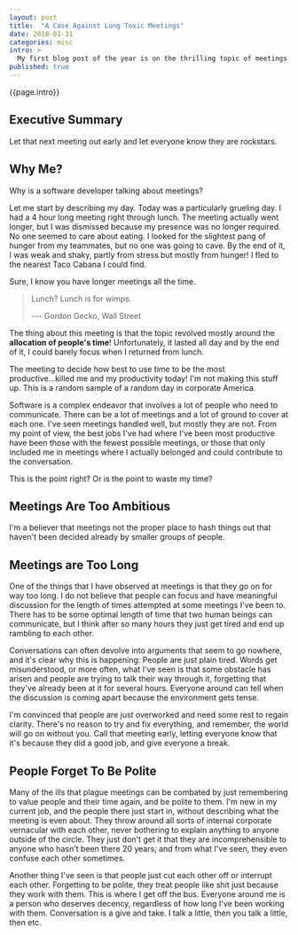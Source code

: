 ```yaml
---
layout: post
title:  "A Case Against Long Toxic Meetings"
date: 2018-01-31
categories: misc
intro: >
  My first blog post of the year is on the thrilling topic of meetings. This has been a long time coming. At most of the places I've worked, I have observed time and time again, people's time used and abused through meetings that ramble on and on and seem to go nowhere. I would like to make a case against these meetings and discuss *why* they go wrong. Maybe through these observations, better ways of interacting with people can be discovered.
published: true
---
```

{{page.intro}}

## Executive Summary

Let that next meeting out early and let everyone know they are rockstars.

## Why Me?

Why is a software developer talking about meetings?

Let me start by describing my day. Today was a particularly grueling day. I had a 4 hour long meeting right through lunch. The meeting actually went longer, but I was dismissed because my presence was no longer required. No one seemed to care about eating. I looked for the slightest pang of hunger from my teammates, but no one was going to cave. By the end of it, I was weak and shaky, partly from stress but mostly from hunger! I fled to the nearest Taco Cabana I could find.

Sure, I know you have longer meetings all the time.

> Lunch? Lunch is for wimps.
>
> --- Gordon Gecko, Wall Street

The thing about this meeting is that the topic revolved mostly around the **allocation of people's time**! Unfortunately, it lasted all day and by the end of it, I could barely focus when I returned from lunch.

The meeting to decide how best to use time to be the most productive...killed me and my productivity today! I'm not making this stuff up. This is a random sample of a random day in corporate America.

Software is a complex endeavor that involves a lot of people who need to communicate. There can be a lot of meetings and a lot of ground to cover at each one. I've seen meetings handled well, but mostly they are not. From my point of view, the best jobs I've had where I've been most productive have been those with the fewest possible meetings, or those that only included me in meetings where I actually belonged and could contribute to the conversation.

This is the point right? Or is the point to waste my time?

## Meetings Are Too Ambitious

I'm a believer that meetings not the proper place to hash things out that haven't been decided already by smaller groups of people.

## Meetings are Too Long

One of the things that I have observed at meetings is that they go on for way too long. I do not believe that people can focus and have meaningful discussion for the length of times attempted at some meetings I've been to. There has to be some optimal length of time that two human beings can communicate, but I think after so many hours they just get tired and end up rambling to each other.

Conversations can often devolve into arguments that seem to go nowhere, and it's clear why this is happening: People are just plain tired. Words get misunderstood, or more often, what I've seen is that some obstacle has arisen and people are trying to talk their way through it, forgetting that they've already been at it for several hours. Everyone around can tell when the discussion is coming apart because the environment gets tense.

I'm convinced that people are just overworked and need some rest to regain clarity. There's no reason to try and fix everything, and remember, the world will go on without you. Call that meeting early, letting everyone know that it's because they did a good job, and give everyone a break.

## People Forget To Be Polite

Many of the ills that plague meetings can be combated by just remembering to value people and their time again, and be polite to them. I'm new in my current job, and the people there just start in, without describing what the meeting is even about. They throw around all sorts of internal corporate vernacular with each other, never bothering to explain anything to anyone outside of the circle. They just don't get it that they are incomprehensible to anyone who hasn't been there 20 years, and from what I've seen, they even confuse each other sometimes.

Another thing I've seen is that people just cut each other off or interrupt each other. Forgetting to be polite, they treat people like shit just because they work with them. This is where I get off the bus. Everyone around me is a person who deserves decency, regardless of how long I've been working with them. Conversation is a give and take. I talk a little, then you talk a little, then etc.
